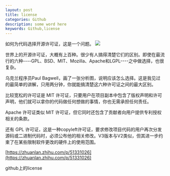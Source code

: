 ```yaml
---
layout: post
title: license
categories: Github
description: some word here
keywords: Github,license
---
```


如何为代码选择开源许可证，这是一个问题。
![](/images/posts/github/license/license.png) 

世界上的开源许可证，大概有上百种。很少有人搞得清楚它们的区别。即使在最流行的六种----GPL、BSD、MIT、Mozilla、Apache和LGPL----之中做选择，也很复杂。

乌克兰程序员Paul Bagwell，画了一张分析图，说明应该怎么选择。这是我见过的最简单的讲解，只用两分钟，你就能搞清楚这六种许可证之间的最大区别。

比较宽松的许可证是 MIT 许可证，只要用户在项目副本中包含了版权声明和许可声明，他们就可以拿你的代码做任何想做的事情，你也无需承担任何责任。

Apache 许可证类似 MIT 许可证，但它同时还包含了贡献者向用户提供专利授权相关的条款。

还有 GPL 许可证，这是一种copyleft许可证，要求修改项目代码的用户再次分发源码或二进制代码时，必须公布他的相关修改。V3版本与V2类似，但其进一步约束了在某些限制软件更改的硬件上的使用范围。

[https://zhuanlan.zhihu.com/p/51331026](https://zhuanlan.zhihu.com/p/51331026)

github上的license
